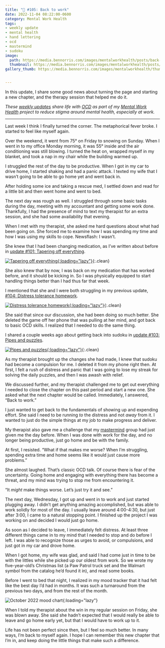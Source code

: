 ```yaml
---
title: "🧠 #105: Back to work"
date: 2022-11-04 08:22:00-0600
category: Mental Work Health
tags:
- weekly update
- mental health
- hand lettering
- ocd
- mastermind
- sudoku
image: 
  path: https://media.bennorris.com/images/mentalworkhealth/posts/back-to-work.jpg
  thumbnail: https://media.bennorris.com/images/mentalworkhealth/posts/thumbnails/back-to-work.jpg
gallery_thumb: https://media.bennorris.com/images/mentalworkhealth/thumbs/back-to-work.jpg


---
```



In this update, I share some good news about turning the page and starting a new chapter, and the therapy session that helped me do it.

_These [weekly updates](https://bennorris.com/tags/weekly-update/) share life with [OCD](https://bennorris.com/tags/ocd/) as part of my [Mental Work Health](https://bennorris.com/mental-work-health/) project to reduce stigma around mental health, especially at work._

***

Last week I think I finally turned the corner. The metaphorical fever broke. I started to feel like myself again.

Over the weekend, it went from 75° on Friday to snowing on Sunday. When I went in to my office Monday morning, it was 55° inside and the air conditioning was still blowing. I turned the heat on, wrapped myself in my blanket, and took a nap in my chair while the building warmed up.

I struggled the rest of the day to be productive. When I got in my car to drive home, I started shaking and had a panic attack. I texted my wife that I wasn’t going to be able to go home yet and went back in.

After holding some ice and taking a rescue med, I settled down and read for a little bit and then went home and went to bed.

The next day was rough as well. I struggled through some basic tasks during the day, meeting with my accountant and getting some work done. Thankfully, I had the presence of mind to text my therapist for an extra session, and she had some availability that evening.

When I met with my therapist, she asked me hard questions about what had been going on. She forced me to examine how I was spending my time and how I was using my skills to cope. Newsflash: I wasn’t.

She knew that I had been changing medication, as I’ve written about before in [update #101: Tapering off everything](https://bennorris.com/2022/10/07/tapering-off-everything).

[![Tapering off everything](https://media.bennorris.com/images/mentalworkhealth/posts/tapering-off-everything.jpg){:loading="lazy"}](https://bennorris.com/2022/10/07/tapering-off-everything){:.clean}

She also knew that by now, I was back on my medication that has worked before, and it should be kicking in. So I was physically equipped to start handling things better than I had thus far that week.

I mentioned that she and I were both struggling in my previous update, [#104: Distress tolerance homework](https://bennorris.com/2022/10/28/distress-tolerance-homework).

[![Distress tolerance homework](https://media.bennorris.com/images/mentalworkhealth/posts/distress-tolerance-homework.jpg){:loading="lazy"}](https://bennorris.com/2022/10/28/distress-tolerance-homework){:.clean}

She said that since our discussion, she had been doing so much better. She deleted the game off her phone that was pulling at her mind, and got back to basic OCD skills. I realized that I needed to do the same thing.

I shared a couple weeks ago about getting back into sudoku in [update #103: Pipes and puzzles](https://bennorris.com/2022/10/21/pipes-and-puzzles).

[![Pipes and puzzles](https://media.bennorris.com/images/mentalworkhealth/posts/pipes-and-puzzles.jpg){:loading="lazy"}](https://bennorris.com/2022/10/21/pipes-and-puzzles){:.clean}

As my therapist brought up the changes she had made, I knew that sudoku had become a compulsion for me. I deleted it from my phone right then. At first, I felt a rush of distress and panic that I was going to lose my streak for solving the daily puzzles, and then I was awash with relief.

We discussed further, and my therapist challenged me to get out everything I needed to close the chapter on this past period and start a new one. She asked what the next chapter would be called. Immediately, I answered, “Back to work.”

I just wanted to get back to the fundamentals of showing up and expending effort. She said I need to be running *to* the distress and not *away* from it. I wanted to just do the simple things at my job to make progress and deliver.

My therapist also gave me a challenge that my [mastermind](https://bennorris.com/tags/mastermind/) group had just given me the day before. When I was done with work for the day, and no longer being productive, just go home and be with the family.

At first, I resisted. “What if that makes me worse? When I’m struggling, spending extra time and home seems like it would just cause more problems.”

She almost laughed. That’s classic OCD talk. Of course there is fear of the uncertainty. Going home and engaging with everything there has become a threat, and my mind was trying to stop me from encountering it.

“It *might* make things worse. Let’s just try it and see.”

The next day, Wednesday, I got up and went in to work and just started plugging away. I didn’t get anything amazing accomplished, but was able to work solidly for most of the day. I usually leave around 4:00-4:30, but just after 3:00, I came to a natural stopping point. I finished up the project I was working on and decided I would just go home.

As soon as I decided to leave, I immediately felt distress. At least three different things came in to my mind that I needed to stop and do before I left. I was able to recognize those as urges to avoid, or compulsions, and just got in my car and drove home.

When I got home, my wife was glad, and said I had come just in time to be with the littles while she picked up our oldest from work. So we wrote my five-year-old’s Christmas list (a Paw Patrol truck set and the Walmart symbol from the catalog he’d found it in), and read some books.

Before I went to bed that night, I realized in my mood tracker that it had felt like the best day I’d had in months. It was such a turnaround from the previous two days, and from the rest of the month.

![October 2022 mood chart](https://media.bennorris.com/images/mentalworkhealth/posts/october-2022-mood-chart.jpeg){:loading="lazy"}

When I told my therapist about the win in my regular session on Friday, she was blown away. She said she hadn’t expected that I would really be able to leave and go home early yet, but that I would have to work up to it.

Life has not been perfect since then, but I feel so much better. In many ways, I’m back to myself again. I hope I can remember this new chapter that I’m in, and keep doing the little things that make such a difference.




